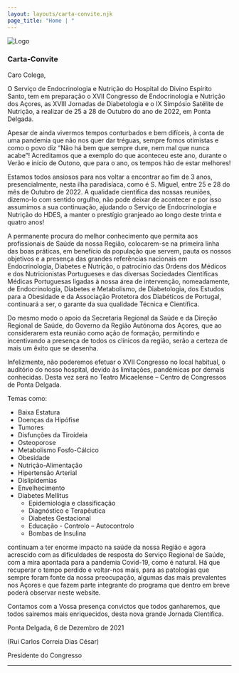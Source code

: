 ```yaml
---
layout: layouts/carta-convite.njk
page_title: "Home | "
---
```



![Logo](/_assets/images/logo.png)    
  
### Carta-Convite

Caro Colega,    


O Serviço de Endocrinologia e Nutrição do Hospital do Divino Espírito Santo, tem em preparação o XVII Congresso de Endocrinologia e Nutrição dos Açores, as XVIII Jornadas de
Diabetologia e o IX Simpósio Satélite de Nutrição, a realizar de 25 a 28 de Outubro do ano de 2022, em Ponta Delgada.

Apesar de ainda vivermos tempos conturbados e bem difíceis, à conta de uma pandemia que não nos quer dar tréguas, sempre fomos otimistas e como o povo diz “Não há bem que sempre dure, nem mal que nunca acabe”! Acreditamos que a exemplo do que aconteceu este ano, durante o Verão e início de Outono, que para o ano, os tempos hão de estar melhores!

Estamos todos ansiosos para nos voltar a encontrar ao fim de 3 anos, presencialmente, nesta ilha paradisíaca, como é S. Miguel, entre 25 e 28 do mês de Outubro de 2022. A qualidade científica das nossas reuniões, dizemo-lo com sentido orgulho, não pode deixar de acontecer e por isso assumimos a sua continuação, ajudando o Serviço de Endocrinologia e Nutrição do HDES, a manter o prestígio granjeado ao longo deste trinta e quatro anos!

A permanente procura do melhor conhecimento que permita aos profissionais de Saúde da nossa Região, colocarem-se na primeira linha das boas práticas, em benefício da população que servem, pauta os nossos objetivos e a presença das grandes referências nacionais em Endocrinologia, Diabetes e Nutrição, o patrocínio das Ordens dos Médicos e dos Nutricionistas Portugueses e das diversas Sociedades Científicas Médicas Portuguesas ligadas à nossa área de intervenção, nomeadamente, de Endocrinologia, Diabetes e Metabolismo, de Diabetologia, dos Estudos para a Obesidade e da Associação Protetora dos Diabéticos de Portugal, continuará a ser, o garante da sua qualidade Técnica e Científica.
 
Do mesmo modo o apoio da Secretaria Regional da Saúde e da Direção Regional de Saúde, do Governo da Região Autónoma dos Açores, que ao considerarem esta reunião como ação de formação, permitindo e incentivando a presença de todos os clínicos da região, serão a certeza de mais um êxito que se desenha.

Infelizmente, não poderemos efetuar o XVII Congresso no local habitual, o auditório do nosso hospital, devido às limitações, pandémicas por demais conhecidas. Desta vez será no Teatro Micaelense – Centro de Congressos de Ponta Delgada.

Temas como:
- Baixa Estatura
- Doenças da Hipófise
- Tumores
- Disfunções da Tiroideia
- Osteoporose
- Metabolismo Fosfo-Cálcico
- Obesidade
- Nutrição-Alimentação
- Hipertensão Arterial
- Dislipidemias
- Envelhecimento
- Diabetes Mellitus
  - Epidemiologia e classificação
  - Diagnóstico e Terapêutica
  - Diabetes Gestacional
  - Educação - Controlo – Autocontrolo 
  - Bombas de Insulina
  
continuam a ter enorme impacto na saúde da nossa Região e agora acrescido com as dificuldades de resposta do Serviço Regional de Saúde, com a mira apontada para a pandemia Covid-19, como é natural. Há que recuperar o tempo perdido e voltar-nos mais, para as patologias que sempre foram fonte da nossa preocupação, algumas das mais prevalentes nos Açores e que fazem parte integrante do programa que dentro em breve poderá observar neste website.

Contamos com a Vossa presença convictos que todos ganharemos, que todos sairemos mais enriquecidos, desta nova grande Jornada Científica.

Ponta Delgada, 6 de Dezembro de 2021

 (Rui Carlos Correia Dias César)

Presidente do Congresso


----
